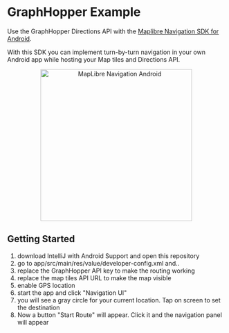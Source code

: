 # GraphHopper Example

Use the GraphHopper Directions API with the [Maplibre Navigation SDK for Android](https://github.com/maplibre/maplibre-navigation-android).

With this SDK you can implement turn-by-turn navigation in your own Android app while hosting your Map tiles and Directions API.

<div align="center">
  <img src="https://github.com/maplibre/maplibre-navigation-android/blob/main/.github/preview.png" height="350px" alt="MapLibre Navigation Android">
</div>

## Getting Started

1. download IntelliJ with Android Support and open this repository
2. go to app/src/main/res/value/developer-config.xml and..
3. replace the GraphHopper API key to make the routing working
4. replace the map tiles API URL to make the map visible
5. enable GPS location
6. start the app and click "Navigation UI"
7. you will see a gray circle for your current location. Tap on screen to set the destination
8. Now a button "Start Route" will appear. Click it and the navigation panel will appear



